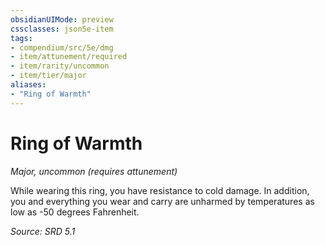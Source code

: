 ```yaml
---
obsidianUIMode: preview
cssclasses: json5e-item
tags:
- compendium/src/5e/dmg
- item/attunement/required
- item/rarity/uncommon
- item/tier/major
aliases: 
- "Ring of Warmth"
---
```

# Ring of Warmth
*Major, uncommon (requires attunement)*  


While wearing this ring, you have resistance to cold damage. In addition, you and everything you wear and carry are unharmed by temperatures as low as -50 degrees Fahrenheit.

*Source: SRD 5.1*